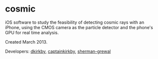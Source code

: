 cosmic
======

iOS software to study the feasibility of detecting cosmic rays with an iPhone, using the CMOS camera as the particle detector and the phone's GPU for real time analysis.

Created March 2013.

Developers: [dkirkby](https://github.com/dkirkby), [captainkirkby](https://github.com/captainkirkby), [sherman-grewal](https://github.com/sherman-grewal)
